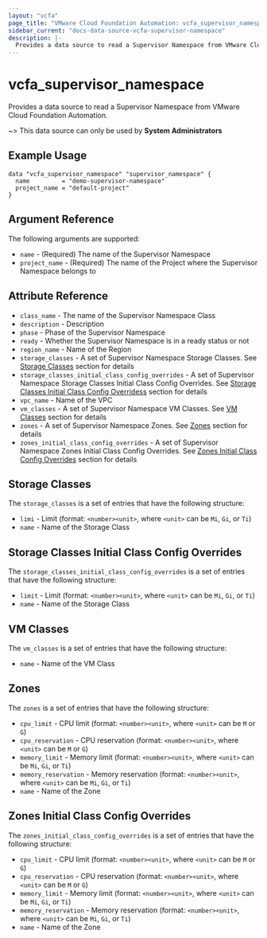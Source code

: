 ```yaml
---
layout: "vcfa"
page_title: "VMware Cloud Foundation Automation: vcfa_supervisor_namespace"
sidebar_current: "docs-data-source-vcfa-supervisor-namespace"
description: |-
  Provides a data source to read a Supervisor Namespace from VMware Cloud Foundation Automation.
---
```


# vcfa\_supervisor\_namespace

Provides a data source to read a Supervisor Namespace from VMware Cloud Foundation Automation.

~> This data source can only be used by **System Administrators**

## Example Usage

```hcl
data "vcfa_supervisor_namespace" "supervisor_namespace" {
  name         = "demo-supervisor-namespace"
  project_name = "default-project"
}
```

## Argument Reference

The following arguments are supported:

* `name` - (Required) The name of the Supervisor Namespace
* `project_name` - (Required) The name of the Project where the Supervisor Namespace belongs to

## Attribute Reference

- `class_name` - The name of the Supervisor Namespace Class
- `description` - Description
- `phase` - Phase of the Supervisor Namespace
- `ready` - Whether the Supervisor Namespace is in a ready status or not
- `region_name` - Name of the Region
- `storage_classes` - A set of Supervisor Namespace Storage Classes. See [Storage Classes](#storage-classes) section for details
- `storage_classes_initial_class_config_overrides` - A set of Supervisor Namespace Storage Classes Initial Class Config Overrides. See [Storage Classes Initial Class Config Overridess](#storage-classes-initial-class-config-overrides) section for details
- `vpc_name` - Name of the VPC
- `vm_classes` - A set of Supervisor Namespace VM Classes. See [VM Classes](#vm-classes) section for details
- `zones` - A set of Supervisor Namespace Zones. See [Zones](#zones) section for details
- `zones_initial_class_config_overrides` - A set of Supervisor Namespace Zones Initial Class Config Overrides. See [Zones Initial Class Config Overrides](#zones-initial-class-config-overrides) section for details

<a id="storage-classes"></a>
## Storage Classes

The `storage_classes` is a set of entries that have the following structure:

* `limi` - Limit (format: `<number><unit>`, where `<unit>` can be `Mi`, `Gi`, or `Ti`)
* `name` - Name of the Storage Class

<a id="storage-classes-initial-class-config-overrides"></a>
## Storage Classes Initial Class Config Overrides

The `storage_classes_initial_class_config_overrides` is a set of entries that have the following structure:

* `limit` - Limit (format: `<number><unit>`, where `<unit>` can be `Mi`, `Gi`, or `Ti`)
* `name` - Name of the Storage Class

<a id="vm-classes"></a>
## VM Classes

The `vm_classes` is a set of entries that have the following structure:

* `name` - Name of the VM Class

<a id="zones"></a>
## Zones

The `zones` is a set of entries that have the following structure:

* `cpu_limit` - CPU limit (format: `<number><unit>`, where `<unit>` can be `M` or `G`)
* `cpu_reservation` - CPU reservation (format: `<number><unit>`, where `<unit>` can be `M` or `G`)
* `memory_limit` - Memory limit (format: `<number><unit>`, where `<unit>` can be `Mi`, `Gi`, or `Ti`)
* `memory_reservation` - Memory reservation (format: `<number><unit>`, where `<unit>` can be `Mi`, `Gi`, or `Ti`)
* `name` - Name of the Zone

<a id="zones-initial-class-config-overrides"></a>
## Zones Initial Class Config Overrides

The `zones_initial_class_config_overrides` is a set of entries that have the following structure:

* `cpu_limit` - CPU limit (format: `<number><unit>`, where `<unit>` can be `M` or `G`)
* `cpu_reservation` - CPU reservation (format: `<number><unit>`, where `<unit>` can be `M` or `G`)
* `memory_limit` - Memory limit (format: `<number><unit>`, where `<unit>` can be `Mi`, `Gi`, or `Ti`)
* `memory_reservation` - Memory reservation (format: `<number><unit>`, where `<unit>` can be `Mi`, `Gi`, or `Ti`)
* `name` - Name of the Zone
